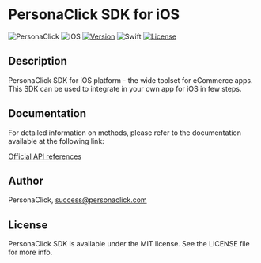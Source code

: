 # PersonaClick SDK for iOS

![PersonaClick](https://github.com/user-attachments/assets/06eba2ec-d342-43a0-9ab5-bec6352490f0)
![iOS](https://img.shields.io/badge/iOS-000000?style=for-the-badge&logo=ios&logoColor=white)
[![Version](https://img.shields.io/cocoapods/v/PersonaClick.svg?style=for-the-badge)](https://cocoapods.org/pods/PersonaClick)
![Swift](https://img.shields.io/badge/swift-5-F54A2A?style=for-the-badge&logo=swift&logoColor=white&labelColor=F54A2A)
[![License](https://img.shields.io/cocoapods/l/PersonaClick.svg?style=for-the-badge)](https://cocoapods.org/pods/PersonaClick)

## Description

PersonaClick SDK for iOS platform - the wide toolset for eCommerce apps.
This SDK can be used to integrate in your own app for iOS in few steps.

## Documentation

For detailed information on methods, please refer to the documentation available at the following link:

[Official API references](https://personaclick.atlassian.net/wiki/spaces/english/overview?mode=global)

## Author

PersonaClick, success@personaclick.com

## License

PersonaClick SDK is available under the MIT license. See the LICENSE file for more info.
